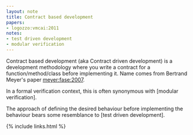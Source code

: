 ```yaml
---
layout: note
title: Contract based development
papers:
- logozzo:vmcai:2011
notes:
- test driven development
- modular verification
---
```


Contract based development (aka Contract driven development)
is a development methodology where you write a contract for a function/method/class
before implementing it.
Name comes from Bertrand Meyer's paper [meyer:fase:2007].

In a formal verification context, this is often synonymous with [modular verification].

The approach of defining the desired behaviour before implementing the
behaviour bears some resemblance to [test driven development].

[meyer:fase:2007]: https://doi.org/10.1007/978-3-540-71289-3_2

{% include links.html %}

